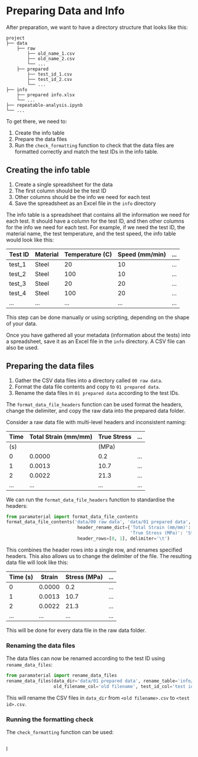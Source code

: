 # Preparing Data and Info

After preparation, we want to have a directory structure that looks like this:

```shell
project
├── data
    ├── raw
        ├── old_name_1.csv
        ├── old_name_2.csv
        └── ...
    ├── prepared
        ├── test_id_1.csv
        ├── test_id_2.csv
        └── ...
├── info
    ├── prepared info.xlsx
    └── ...
├── repeatable-analysis.ipynb
└── ...
```
    
To get there, we need to:

1. Create the info table
2. Prepare the data files
3. Run the `check_formatting` function to check that the data files are formatted correctly and match the test IDs in the info table.

## Creating the info table

   1. Create a single spreadsheet for the data
   2. The first column should be the test ID
   3. Other columns should be the info we need for each test
   4. Save the spreadsheet as an Excel file in the `info` directory

The info table is a spreadsheet that contains all the information we need for each test. It should have a column for the test ID, and then other columns for the info we need for each test. For example, if we need the test ID, the material name, the test temperature, and the test speed, the info table would look like this:

| Test ID | Material | Temperature (C) | Speed (mm/min) | ... |
|---------|----------|-----------------|----------------| --- |
| test_1  | Steel    | 20              | 10             | ... |
| test_2  | Steel    | 100             | 10             | ... |
| test_3  | Steel    | 20              | 20             | ... |
| test_4  | Steel    | 100             | 20             | ... |
| ...     | ...      | ...             | ...            | ... |
   
This step can be done manually or using scripting, depending on the shape of your data.

Once you have gathered all your metadata (information about the tests) into a spreadsheet, save it as an Excel file in the `info` directory.
A CSV file can also be used.

## Preparing the data files

1. Gather the CSV data files into a directory called `00 raw data`.
2. Format the data file contents and copy to `01 prepared data`.
3. Rename the data files in `01 prepared data` according to the test IDs.

The `format_data_file_headers` function can be used format the headers, change the delimiter, and copy the raw data into the prepared data folder.

Consider a raw data file with multi-level headers and inconsistent naming:

| Time  | Total Strain (mm/mm)  | True Stress | ... |
|----------|-----------------------|-------------| --- |
| (s)      |                       | (MPa)       |    |
| 0        | 0.0000                | 0.2         | ... |
| 1        | 0.0013                | 10.7        | ... |
| 2        | 0.0022                | 21.3        | ... |
| ...     | ...      | ...             | ...            | 

We can run the `format_data_file_headers` function to standardise the headers:

```python
from paramaterial import format_data_file_contents
format_data_file_contents('data/00 raw data', 'data/01 prepared data',
                           header_rename_dict={'Total Strain (mm/mm)': 'Strain',
                                               'True Stress (MPa)': 'Stress (MPa)'},
                           header_rows=[0, 1], delimiter='\t')
```
This combines the header rows into a single row, and renames specified headers. 
This also allows us to change the delimiter of the file. The resulting data file will look like this:

| Time (s) | Strain | Stress (MPa) | ... |
|----------|--------|--------------| --- |
| 0        | 0.0000 | 0.2          | ... |
| 1        | 0.0013 | 10.7         | ... |
| 2        | 0.0022 | 21.3         | ... |
| ...     | ...      | ...             | ...            | 

This will be done for every data file in the raw data folder.

### Renaming the data files

The data files can now be renamed according to the test ID using `rename_data_files`:

```python
from paramaterial import rename_data_files
rename_data_files(data_dir='data/01 prepared data', rename_table='info/00 rename list.xlsx',
                  old_filename_col='old filename', test_id_col='test id')
```

This will rename the CSV files in `data_dir` from `<old filename>.csv` to `<test id>.csv`.

### Running the formatting check

The `check_formatting` function can be used:

```python

```

I
